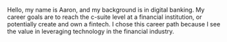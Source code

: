 Hello, my name is Aaron, and my background is in digital banking. My career goals are to reach the c-suite level at a financial institution, or potentially create and own a fintech. I chose this career path because I see the value in leveraging technology in the financial industry.
